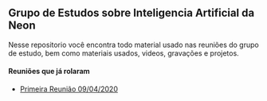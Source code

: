 ## Grupo de Estudos sobre Inteligencia Artificial da Neon

Nesse repositorio você encontra todo material usado nas reuniões do grupo de estudo, bem como materiais usados, videos, gravações e projetos.


#### Reuniões que já rolaram

 - [Primeira Reunião 09/04/2020](reunioes/reuniao_09042020.md)
